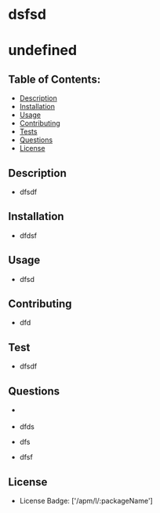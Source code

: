 
#  dsfsd
#  undefined


## Table of Contents:
* <a href="#description">Description</a>
* <a href="#installation">Installation</a>
* <a href="#usage">Usage</a>
* <a href="#contributing">Contributing</a>
* <a href="#test">Tests</a>
* <a href="#questions">Questions</a>
* <a href="#license">License</a>

        
        
   
## Description
* dfsdf
    
    
 
## Installation
* dfdsf
    
 
## Usage
* dfsd
    
 
## Contributing
* dfd
  
    
 
## Test
* dfsdf
    
 
## Questions
* <a class href="https://github.com/dfds"></a>
* dfds
    
* dfs
* dfsf
 
## License
* License Badge:
['/apm/l/:packageName']

    
            
